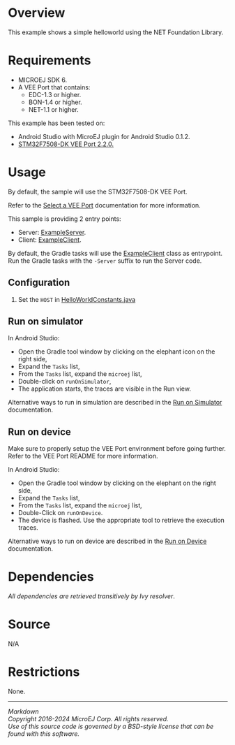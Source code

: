 # Overview

This example shows a simple helloworld using the NET Foundation Library.

# Requirements

* MICROEJ SDK 6.
* A VEE Port that contains:
    * EDC-1.3 or higher.
    * BON-1.4 or higher.
    * NET-1.1 or higher.

This example has been tested on:

* Android Studio with MicroEJ plugin for Android Studio 0.1.2.
* [STM32F7508-DK VEE Port 2.2.0.](https://github.com/MicroEJ/VEEPort-STMicroelectronics-STM32F7508-DK/tree/2.2.0)

# Usage

By default, the sample will use the STM32F7508-DK VEE Port.

Refer to the [Select a VEE Port](https://docs.microej.com/en/latest/SDK6UserGuide/selectVeePort.html) documentation for more information.

This sample is providing 2 entry points:
- Server: [ExampleServer](src/main/java/com/microej/example/foundation/net/helloworld/ExampleServer.java).
- Client: [ExampleClient](src/main/java/com/microej/example/foundation/net/helloworld/ExampleClient.java).

By default, the Gradle tasks will use the [ExampleClient](src/main/java/com/microej/example/foundation/net/helloworld/ExampleClient.java) class as entrypoint.
Run the Gradle tasks with the ``-Server`` suffix to run the Server code.

## Configuration

1. Set the `HOST` in [HelloWorldConstants.java](src/main/java/com/microej/example/foundation/net/helloworld/HelloWorldConstants.java)

## Run on simulator

In Android Studio:
- Open the Gradle tool window by clicking on the elephant icon on the right side,
- Expand the `Tasks` list,
- From the `Tasks` list, expand the `microej` list,
- Double-click on `runOnSimulator`,
- The application starts, the traces are visible in the Run view.

Alternative ways to run in simulation are described in the [Run on Simulator](https://docs.microej.com/en/latest/SDK6UserGuide/runOnSimulator.html) documentation.

## Run on device

Make sure to properly setup the VEE Port environment before going further.
Refer to the VEE Port README for more information.

In Android Studio:
- Open the Gradle tool window by clicking on the elephant on the right side,
- Expand the `Tasks` list,
- From the `Tasks` list, expand the `microej` list,
- Double-Click on `runOnDevice`.
- The device is flashed. Use the appropriate tool to retrieve the execution traces.

Alternative ways to run on device are described in the [Run on Device](https://docs.microej.com/en/latest/SDK6UserGuide/runOnDevice.html) documentation.

# Dependencies

_All dependencies are retrieved transitively by Ivy resolver_.

# Source

N/A

# Restrictions

None.
 
---  
_Markdown_   
_Copyright 2016-2024 MicroEJ Corp. All rights reserved._  
_Use of this source code is governed by a BSD-style license that can be found with this software._